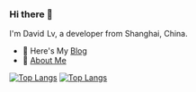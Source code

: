 ### Hi there 👋

<!--
**daweilv/daweilv** is a ✨ _special_ ✨ repository because its `README.md` (this file) appears on your GitHub profile

Here are some ideas to get you started:

- 🔭 I’m currently working on ...
- 🌱 I’m currently learning ...
- 👯 I’m looking to collaborate on ...
- 🤔 I’m looking for help with ...
- 💬 Ask me about ...
- 📫 How to reach me: ...
- 😄 Pronouns: ...
- ⚡ Fun fact: ...
-->
I'm David<img width="1" height="1"  src="https://komarev.com/ghpvc/?username=daweilv&color=brightgreen"/> Lv, a developer from Shanghai, China.

- 🌱 Here's My [Blog](https://lvdawei.com)
- 💬 [About Me](https://lvdawei.com/about)

[![Top Langs](https://github-readme-stats.vercel.app/api?username=daweilv&show_icons=true&hide_title=true&hide_border=true)](https://github.com/daweilv)
[![Top Langs](https://github-readme-stats.vercel.app/api/top-langs/?username=daweilv&layout=compact)](https://github.com/daweilv)


<!-- ## ⚡ Github Stats:
![](https://komarev.com/ghpvc/?username=daweilv&color=brightgreen)

![](https://github-profile-summary-cards.vercel.app/api/cards/profile-details?username=daweilv&theme=vue)
![](https://github-profile-summary-cards.vercel.app/api/cards/repos-per-language?username=daweilv&theme=vue)
![](https://github-profile-summary-cards.vercel.app/api/cards/most-commit-language?username=daweilv&theme=vue)
![](https://github-profile-summary-cards.vercel.app/api/cards/stats?username=daweilv&theme=vue)
![](https://github-profile-summary-cards.vercel.app/api/cards/productive-time?username=daweilv&theme=vue) -->
